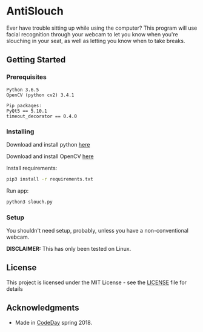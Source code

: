 # AntiSlouch

Ever have trouble sitting up while using the computer? This program will use facial recognition through your webcam to let you know when you're slouching in your seat, as well as letting you know when to take breaks.

## Getting Started

### Prerequisites

```
Python 3.6.5
OpenCV (python cv2) 3.4.1

Pip packages:
PyQt5 == 5.10.1
timeout_decorator == 0.4.0
```

### Installing

Download and install python [here](https://www.python.org/downloads/)

Download and install OpenCV [here](https://pypi.org/project/opencv-python/)

Install requirements:

```bash
pip3 install -r requirements.txt
```

Run app:
```bash
python3 slouch.py
```

### Setup

You shouldn't need setup, probably, unless you have a non-conventional webcam.

**DISCLAIMER:** This has only been tested on Linux.

## License

This project is licensed under the MIT License - see the [LICENSE](LICENSE) file for details

## Acknowledgments

* Made in [CodeDay](https://codeday.org) spring 2018.
